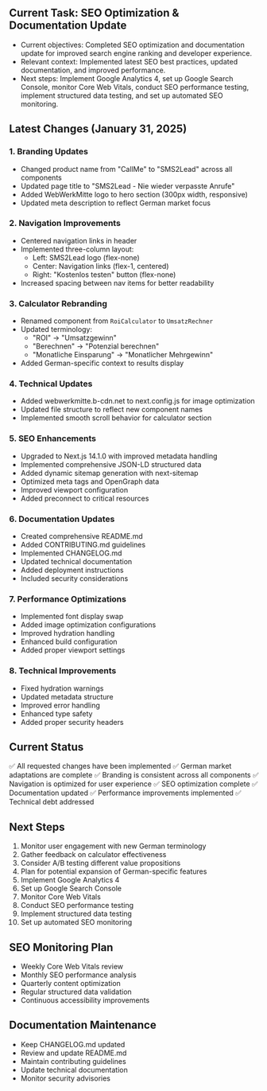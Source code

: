 ## Current Task: SEO Optimization & Documentation Update

- Current objectives: Completed SEO optimization and documentation update for improved search engine ranking and developer experience.
- Relevant context: Implemented latest SEO best practices, updated documentation, and improved performance.
- Next steps: Implement Google Analytics 4, set up Google Search Console, monitor Core Web Vitals, conduct SEO performance testing, implement structured data testing, and set up automated SEO monitoring.

## Latest Changes (January 31, 2025)

### 1. Branding Updates
- Changed product name from "CallMe" to "SMS2Lead" across all components
- Updated page title to "SMS2Lead - Nie wieder verpasste Anrufe"
- Added WebWerkMitte logo to hero section (300px width, responsive)
- Updated meta description to reflect German market focus

### 2. Navigation Improvements
- Centered navigation links in header
- Implemented three-column layout:
  - Left: SMS2Lead logo (flex-none)
  - Center: Navigation links (flex-1, centered)
  - Right: "Kostenlos testen" button (flex-none)
- Increased spacing between nav items for better readability

### 3. Calculator Rebranding
- Renamed component from `RoiCalculator` to `UmsatzRechner`
- Updated terminology:
  - "ROI" → "Umsatzgewinn"
  - "Berechnen" → "Potenzial berechnen"
  - "Monatliche Einsparung" → "Monatlicher Mehrgewinn"
- Added German-specific context to results display

### 4. Technical Updates
- Added webwerkmitte.b-cdn.net to next.config.js for image optimization
- Updated file structure to reflect new component names
- Implemented smooth scroll behavior for calculator section

### 5. SEO Enhancements
- Upgraded to Next.js 14.1.0 with improved metadata handling
- Implemented comprehensive JSON-LD structured data
- Added dynamic sitemap generation with next-sitemap
- Optimized meta tags and OpenGraph data
- Improved viewport configuration
- Added preconnect to critical resources

### 6. Documentation Updates
- Created comprehensive README.md
- Added CONTRIBUTING.md guidelines
- Implemented CHANGELOG.md
- Updated technical documentation
- Added deployment instructions
- Included security considerations

### 7. Performance Optimizations
- Implemented font display swap
- Added image optimization configurations
- Improved hydration handling
- Enhanced build configuration
- Added proper viewport settings

### 8. Technical Improvements
- Fixed hydration warnings
- Updated metadata structure
- Improved error handling
- Enhanced type safety
- Added proper security headers

## Current Status
✅ All requested changes have been implemented
✅ German market adaptations are complete
✅ Branding is consistent across all components
✅ Navigation is optimized for user experience
✅ SEO optimization complete
✅ Documentation updated
✅ Performance improvements implemented
✅ Technical debt addressed

## Next Steps
1. Monitor user engagement with new German terminology
2. Gather feedback on calculator effectiveness
3. Consider A/B testing different value propositions
4. Plan for potential expansion of German-specific features
5. Implement Google Analytics 4
6. Set up Google Search Console
7. Monitor Core Web Vitals
8. Conduct SEO performance testing
9. Implement structured data testing
10. Set up automated SEO monitoring

## SEO Monitoring Plan
- Weekly Core Web Vitals review
- Monthly SEO performance analysis
- Quarterly content optimization
- Regular structured data validation
- Continuous accessibility improvements

## Documentation Maintenance
- Keep CHANGELOG.md updated
- Review and update README.md
- Maintain contributing guidelines
- Update technical documentation
- Monitor security advisories
